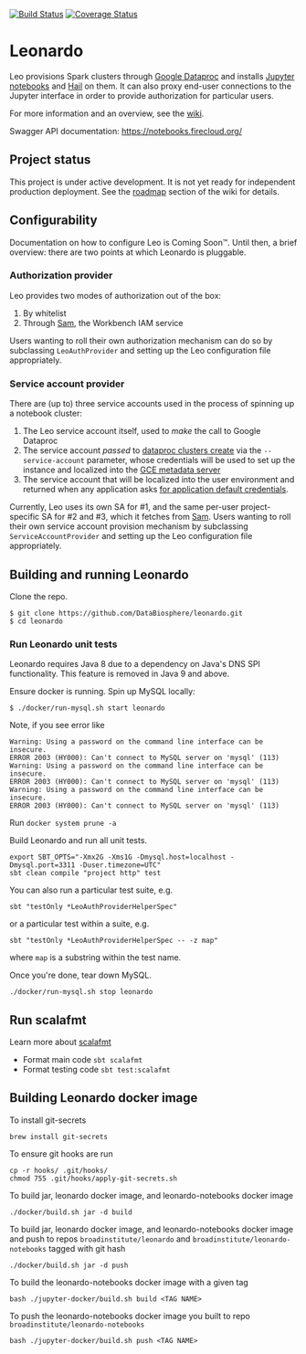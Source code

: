 [![Build Status](https://travis-ci.org/DataBiosphere/leonardo.svg?branch=develop)](https://travis-ci.org/DataBiosphere/leonardo) [![Coverage Status](https://coveralls.io/repos/github/DataBiosphere/leonardo/badge.svg?branch=develop)](https://coveralls.io/github/DataBiosphere/leonardo?branch=develop)

# Leonardo

Leo provisions Spark clusters through [Google Dataproc](https://cloud.google.com/dataproc/) and installs [Jupyter notebooks](http://jupyter.org/) and [Hail](https://hail.is/) on them. It can also proxy end-user connections to the Jupyter interface in order to provide authorization for particular users.

For more information and an overview, see the [wiki](https://github.com/broadinstitute/leonardo/wiki).

Swagger API documentation: https://notebooks.firecloud.org/

## Project status
This project is under active development. It is not yet ready for independent production deployment. See the [roadmap](https://github.com/DataBiosphere/leonardo/wiki#roadmap) section of the wiki for details.

## Configurability

Documentation on how to configure Leo is Coming Soon™. Until then, a brief overview: there are two points at which Leonardo is pluggable.

### Authorization provider

Leo provides two modes of authorization out of the box:
1. By whitelist
2. Through [Sam](github.com/broadinstitute/sam), the Workbench IAM service

Users wanting to roll their own authorization mechanism can do so by subclassing `LeoAuthProvider` and setting up the Leo configuration file appropriately.

### Service account provider

There are (up to) three service accounts used in the process of spinning up a notebook cluster:

1. The Leo service account itself, used to _make_ the call to Google Dataproc
2. The service account _passed_ to [dataproc clusters create](https://cloud.google.com/sdk/gcloud/reference/dataproc/clusters/create) via the `--service-account` parameter, whose credentials will be used to set up the instance and localized into the [GCE metadata server](https://cloud.google.com/compute/docs/storing-retrieving-metadata)
3. The service account that will be localized into the user environment and returned when any application asks [for application default credentials](https://developers.google.com/identity/protocols/application-default-credentials).

Currently, Leo uses its own SA for #1, and the same per-user project-specific SA for #2 and #3, which it fetches from [Sam](github.com/broadinstitute/sam). Users wanting to roll their own service account provision mechanism by subclassing `ServiceAccountProvider` and setting up the Leo configuration file appropriately.

## Building and running Leonardo
Clone the repo.
```
$ git clone https://github.com/DataBiosphere/leonardo.git 
$ cd leonardo
```

### Run Leonardo unit tests

Leonardo requires Java 8 due to a dependency on Java's DNS SPI functionality. This feature is removed in Java 9 and above.

Ensure docker is running. Spin up MySQL locally:
```
$ ./docker/run-mysql.sh start leonardo  
```

Note, if you see error like
```
Warning: Using a password on the command line interface can be insecure.
ERROR 2003 (HY000): Can't connect to MySQL server on 'mysql' (113)
Warning: Using a password on the command line interface can be insecure.
ERROR 2003 (HY000): Can't connect to MySQL server on 'mysql' (113)
Warning: Using a password on the command line interface can be insecure.
ERROR 2003 (HY000): Can't connect to MySQL server on 'mysql' (113)
```
Run `docker system prune -a`

Build Leonardo and run all unit tests.
```
export SBT_OPTS="-Xmx2G -Xms1G -Dmysql.host=localhost -Dmysql.port=3311 -Duser.timezone=UTC"
sbt clean compile "project http" test
```
You can also run a particular test suite, e.g.
```
sbt "testOnly *LeoAuthProviderHelperSpec"
```
or a particular test within a suite, e.g.
```
sbt "testOnly *LeoAuthProviderHelperSpec -- -z map"
```
where `map` is a substring within the test name.

Once you're done, tear down MySQL.
```
./docker/run-mysql.sh stop leonardo
```

## Run scalafmt
Learn more about [scalafmt](https://scalameta.org/scalafmt/docs/installation.html)
- Format main code `sbt scalafmt`
- Format testing code `sbt test:scalafmt`

## Building Leonardo docker image

To install git-secrets
```$xslt
brew install git-secrets
```
To ensure git hooks are run
```$xslt
cp -r hooks/ .git/hooks/
chmod 755 .git/hooks/apply-git-secrets.sh
```

To build jar, leonardo docker image, and leonardo-notebooks docker image
```
./docker/build.sh jar -d build
```

To build jar, leonardo docker image, and leonardo-notebooks docker image 
and push to repos `broadinstitute/leonardo` and `broadinstitute/leonardo-notebooks` 
tagged with git hash
```
./docker/build.sh jar -d push
```

To build the leonardo-notebooks docker image with a given tag
````
bash ./jupyter-docker/build.sh build <TAG NAME>
````

To push the leonardo-notebooks docker image you built
to repo `broadinstitute/leonardo-notebooks`

````
bash ./jupyter-docker/build.sh push <TAG NAME>
````


